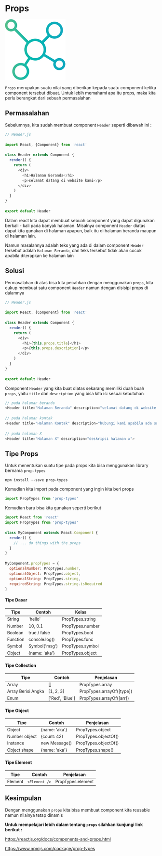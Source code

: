# Props

<img src="props.png" height="200">

`Props` merupakan suatu nilai yang diberikan kepada suatu component ketika component tersebut dibuat. Untuk lebih memahami apa itu props, maka kita perlu berangkat dari sebuah permasalahan

## Permasalahan

Sebelumnya, kita sudah membuat component `Header` seperti dibawah ini :

```Javascript
// Header.js

import React, {Component} from 'react'

class Header extends Component {
  render() {
    return (
      <div>
        <h1>Halaman Beranda</h1>
        <p>selamat datang di website kami</p>
      </div>
    )
  }
}

export default Header
```

Dalam react kita dapat membuat sebuah component yang dapat digunakan berkali - kali pada banyak halaman. Misalnya component `Header` diatas dapat kita gunakan di halaman apapun, baik itu di halaman beranda maupun di halaman lain.

Namun masalahnya adalah teks yang ada di dalam component `Header` tersebut adalah `Halaman Beranda`, dan teks tersebut tidak akan cocok apabila diterapkan ke halaman lain

## Solusi

Permasalahan di atas bisa kita pecahkan dengan menggunakan `props`, kita cukup membuat satu component `Header` namun dengan disisipi props di dalamnya

```Javascript
// Header.js

import React, {Component} from 'react'

class Header extends Component {
  render() {
    return (
      <div>
        <h1>{this.props.title}</h1>
        <p>{this.props.description}</p>
      </div>
    )
  }
}

export default Header
```

Component `Header` yang kita buat diatas sekarang memiliki duah buah `props`, yaitu `title` dan `description` yang bisa kita isi sesuai kebutuhan

```Javascript
// pada halaman beranda
<Header title="Halaman Beranda" description="selamat datang di website kami">

// pada halaman kontak
<Header title="Halaman Kontak" description="hubungi kami apabila ada saran atau keluhan">

// pada halaman X
<Header title="Halaman X" description="deskripsi halaman x">
```

## Tipe Props

Untuk menentukan suatu tipe pada props kita bisa menggunakan library bernama `prop-types`

```
npm install --save prop-types
```

Kemudian kita import pada component yang ingin kita beri props

```javascript
import PropTypes from 'prop-types'
```

Kemudian baru bisa kita gunakan seperti berikut

```javascript
import React from 'react'
import PropTypes from 'prop-types'

class MyComponent extends React.Component {
  render() {
    // ... do things with the props
  }
}

MyComponent.propTypes = {
  optionalNumber: PropTypes.number,
  optionalObject: PropTypes.object,
  optionalString: PropTypes.string,
  requiredString: PropTypes.string.isRequired
}
```

#### Tipe Dasar

| Tipe     | Contoh        | Kelas            |
| -------- | ------------- | ---------------- |
| String   | 'hello'       | PropTypes.string |
| Number   | 10, 0.1       | PropTypes.number |
| Boolean  | true / false  | PropTypes.bool   |
| Function | console.log() | PropTypes.func   |
| Symbol   | Symbol('msg') | PropTypes.symbol |
| Object   | {name: 'aka'} | PropTypes.object |

#### Tipe Collection

| Tipe               | Contoh          | Penjelasan                |
| ------------------ | --------------- | ------------------------- |
| Array              | []              | PropTypes.array           |
| Array Berisi Angka | [1, 2, 3]       | PropTypes.arrayOf([type]) |
| Enum               | ['Red', 'Blue'] | PropTypes.arrayOf([arr])  |

#### Tipe Object

| Tipe          | Contoh        | Penjelasan           |
| ------------- | ------------- | -------------------- |
| Object        | {name: 'aka'} | PropTypes.object     |
| Number object | {count: 42}   | PropTypes.objectOf() |
| Instance      | new Message() | PropTypes.objectOf() |
| Object shape  | {name: 'aka'} | PropTypes.shape()    |

#### Tipe Element

| Tipe    | Contoh        | Penjelasan        |
| ------- | ------------- | ----------------- |
| Element | `<Element />` | PropTypes.element |

## Kesimpulan

Dengan menggunakan `props` kita bisa membuat component kita reusable namun nilainya tetap dinamis

**Untuk mempelajari lebih dalam tentang `props` silahkan kunjungi link berikut :**

https://reactjs.org/docs/components-and-props.html

https://www.npmjs.com/package/prop-types
